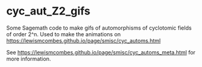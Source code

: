 # cyc_aut_Z2_gifs
Some Sagemath code to make gifs of automorphisms of cyclotomic fields of order 2^n. Used to make the animations on https://lewismcombes.github.io/page/smisc/cyc_automs.html

See https://lewismcombes.github.io/page/smisc/cyc_automs_meta.html for more information. 
